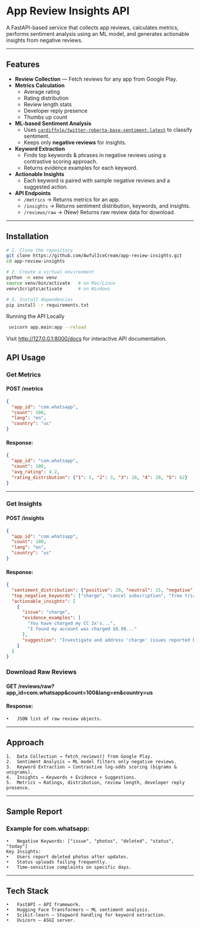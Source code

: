 # App Review Insights API

A FastAPI-based service that collects app reviews, calculates metrics, performs sentiment analysis using an ML model, and generates actionable insights from negative reviews.

---

## Features

- **Review Collection** — Fetch reviews for any app from Google Play.
- **Metrics Calculation**
  - Average rating
  - Rating distribution
  - Review length stats
  - Developer reply presence
  - Thumbs up count
- **ML-based Sentiment Analysis**
  - Uses [`cardiffnlp/twitter-roberta-base-sentiment-latest`](https://huggingface.co/cardiffnlp/twitter-roberta-base-sentiment-latest) to classify sentiment.
  - Keeps only **negative reviews** for insights.
- **Keyword Extraction**
  - Finds top keywords & phrases in negative reviews using a contrastive scoring approach.
  - Returns evidence examples for each keyword.
- **Actionable Insights**
  - Each keyword is paired with sample negative reviews and a suggested action.
- **API Endpoints**
  - `/metrics` → Returns metrics for an app.
  - `/insights` → Returns sentiment distribution, keywords, and insights.
  - `/reviews/raw` → (New) Returns raw review data for download.

---

## Installation

```bash
# 1. Clone the repository
git clone https://github.com/AwfulIceCream/app-review-insights.git
cd app-review-insights

# 2. Create a virtual environment
python -m venv venv
source venv/bin/activate   # on Mac/Linux
venv\Scripts\activate      # on Windows

# 3. Install dependencies
pip install -r requirements.txt
```


Running the API Locally
```bash
 uvicorn app.main:app --reload
 ```

Visit http://127.0.0.1:8000/docs for interactive API documentation.

## API Usage

### Get Metrics

#### POST /metrics
```json
{
  "app_id": "com.whatsapp",
  "count": 100,
  "lang": "en",
  "country": "us"
}
```

#### Response:

```json
{
  "app_id": "com.whatsapp",
  "count": 100,
  "avg_rating": 4.2,
  "rating_distribution": {"1": 5, "2": 3, "3": 10, "4": 20, "5": 62}
}
```


---

### Get Insights

#### POST /insights
```json
{
  "app_id": "com.whatsapp",
  "count": 100,
  "lang": "en",
  "country": "us"
}
```

#### Response:
```json 
{
  "sentiment_distribution": {"positive": 20, "neutral": 15, "negative": 65},
  "top_negative_keywords": ["charge", "cancel subscription", "free trial"],
  "actionable_insights": [
    {
      "issue": "charge",
      "evidence_examples": [
        "You have charged my CC 2x's...",
        "I found my account was charged $9.99..."
      ],
      "suggestion": "Investigate and address 'charge' issues reported by users."
    }
  ]
}
```



### Download Raw Reviews

#### GET /reviews/raw?app_id=com.whatsapp&count=100&lang=en&country=us

#### Response:
	•	JSON list of raw review objects.


---

## Approach
	1.	Data Collection → fetch_reviews() from Google Play.
	2.	Sentiment Analysis → ML model filters only negative reviews.
	3.	Keyword Extraction → Contrastive log-odds scoring (bigrams & unigrams).
	4.	Insights → Keywords + Evidence + Suggestions.
	5.	Metrics → Ratings, distribution, review length, developer reply presence.

---

## Sample Report

### Example for com.whatsapp:
	•	Negative Keywords: ["issue", "photos", "deleted", "status", "today"]
    Key Insights:
	•	Users report deleted photos after updates.
	•	Status uploads failing frequently.
	•	Time-sensitive complaints on specific days.

---

## Tech Stack
	•	FastAPI — API framework.
	•	Hugging Face Transformers — ML sentiment analysis.
	•	Scikit-learn — Stopword handling for keyword extraction.
	•	Uvicorn — ASGI server.
